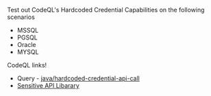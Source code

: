 Test out CodeQL's Hardcoded Credential Capabilities on the following scenarios
-  MSSQL
-  PGSQL
-  Oracle
-  MYSQL

CodeQL links!
- Query - [java/hardcoded-credential-api-call](https://github.com/github/codeql/blob/main/java/ql/src/Security/CWE/CWE-798/HardcodedCredentialsApiCall.ql)
- [Sensitive API Libarary](https://github.com/github/codeql/blob/main/java/ql/lib/semmle/code/java/security/SensitiveApi.qll#L142)
